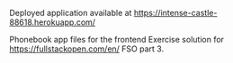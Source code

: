 Deployed application available at https://intense-castle-88618.herokuapp.com/

Phonebook app files for the frontend
Exercise solution for https://fullstackopen.com/en/ FSO part 3.
